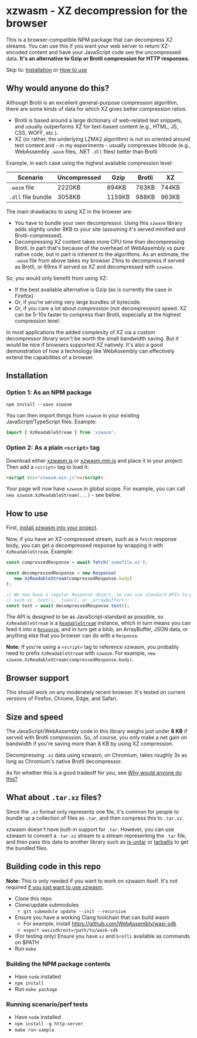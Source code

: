# xzwasm - XZ decompression for the browser

This is a browser-compatible NPM package that can decompress XZ streams. You can use this if you want your web server to return XZ-encoded content and have your JavaScript code see the uncompressed data. **It's an alternative to Gzip or Brotli compression for HTTP responses.**

Skip to: [Installation](#installation) or [How to use](#how-to-use)

## Why would anyone do this?

Although Brotli is an excellent general-purpose compression algorithm, there are some kinds of data for which XZ gives better compression ratios.

 * Brotli is based around a large dictionary of web-related text snippets, and usually outperforms XZ for text-based content (e.g., HTML, JS, CSS, WOFF, etc.).
 * XZ (or rather, the underlying LZMA2 algorithm) is not so oriented around text content and - in my experiments - usually compresses bitcode (e.g., WebAssembly `.wasm` files, .NET `.dll` files) better than Brotli

Example, in each case using the highest available compression level:

| Scenario | Uncompressed | Gzip | Brotli | XZ |
| -------- | ------------ | ---- | ------ | -- |
| `.wasm` file | 2220KB | 894KB | 763KB | 744KB |
| `.dll` file bundle | 3058KB | 1159KB | 988KB | 963KB |

The main drawbacks to using XZ in the browser are:

 * You have to bundle your own decompressor. Using this `xzwasm` library adds slightly under 8KB to your site (assuming it's served minified and Brotli-compressed).
 * Decompressing XZ content takes more CPU time than decompressing Brotli. In part that's because of the overhead of WebAssembly vs pure native code, but in part is inherent to the algorithms. As an estimate, the `.wasm` file from above takes my browser 21ms to decompress if served as Brotli, or 69ms if served as XZ and decompressed with `xzwasm`.

So, you would only benefit from using XZ:

 * If the best available alternative is Gzip (as is currently the case in Firefox)
 * Or, if you're serving very large bundles of bytecode.
 * Or, if you care a lot about *compression* (not decompression) speed. XZ can be 5-10x faster to compress than Brotli, especially at the highest compression level.

In most applications the added complexity of XZ via a custom decompressor library won't be worth the small bandwidth saving. But it would be nice if browsers supported XZ natively. It's also a good demonstration of how a technology like WebAssembly can effectively extend the capabilities of a browser.

## Installation

### Option 1: As an NPM package

```
npm install --save xzwasm
```

You can then import things from `xzwasm` in your existing JavaScript/TypeScript files. Example:

```js
import { XzReadableStream } from 'xzwasm';
```

### Option 2: As a plain `<script>` tag

Download either [xzwasm.js](https://github.com/SteveSanderson/xzwasm/releases/latest/download/xzwasm.js) or [xzwasm.min.js](https://github.com/SteveSanderson/xzwasm/releases/latest/download/xzwasm.min.js) and place it in your project. Then add a `<script>` tag to load it:

```html
<script src="xzwasm.min.js"></script>
```

Your page will now have `xzwasm` in global scope. For example, you can call `new xzwasm.XzReadableStream(...)` - see below.

## How to use

First, [install xzwasm into your project](#installation).

Now, if you have an XZ-compressed stream, such as a `fetch` response body, you can get a decompressed response by wrapping it with `XzReadableStream`. Example:

```js
const compressedResponse = await fetch('somefile.xz');

const decompressedResponse = new Response(
   new XzReadableStream(compressedResponse.body)
);

// We now have a regular Response object, so can use standard APIs to parse its body data,
// such as .text(), .json(), or .arrayBuffer():
const text = await decompressedResponse.text();
```

The API is designed to be as JavaScript-standard as possible, so `XzReadableStream` is a [`ReadableStream`](https://developer.mozilla.org/en-US/docs/Web/API/ReadableStream) instance, which in turn means you can feed it into a [`Response`](https://developer.mozilla.org/en-US/docs/Web/API/Response), and in turn get a blob, an ArrayBuffer, JSON data, or anything else that you browser can do with a `Response`.

**Note:** If you're using a `<script>` tag to reference xzwasm, you probably need to prefix `XzReadableStream` with `xzwasm`. For example, `new xzwasm.XzReadableStream(compressedResponse.body)`.

## Browser support

This should work on any moderately recent browser. It's tested on current versions of Firefox, Chrome, Edge, and Safari.

## Size and speed

The JavaScript/WebAssembly code in this library weighs just under **8 KB** if served with Brotli compression. So, of course, you only make a net gain on bandwidth if you're saving more than 8 KB by using XZ compression.

Decompressing `.xz` data using xzwasm, on Chromium, takes roughly 3x as long as Chromium's native Brotli decompressor.

As for whether this is a good tradeoff for you, see [Why would anyone do this?](#why-would-anyone-do-this)

## What about `.tar.xz` files?

Since the `.xz` format only represents one file, it's common for people to bundle up a collection of files as `.tar`, and then compress this to `.tar.xz`.

xzwasm doesn't have built-in support for `.tar`. However, you can use xzwasm to convert a `.tar.xz` stream to a stream representing the `.tar` file, and then pass this data to another library such as [js-untar](https://github.com/InvokIT/js-untar) or [tarballjs](https://github.com/ankitrohatgi/tarballjs) to get the bundled files.

## Building code in this repo

**Note:** This is only needed if you want to work on xzwasm itself. It's not required [if you just want to use xzwasm](#installation).

 * Clone this repo
 * Clone/update submodules
    * `git submodule update --init --recursive`
 * Ensure you have a working Clang toolchain that can build wasm
    * For example, install https://github.com/WebAssembly/wasi-sdk
    * `export wasisdkroot=/path/to/wask-sdk`
 * (For testing only) Ensure you have `xz` and `brotli` available as commands on $PATH
 * Run `make`

### Building the NPM package contents

 * Have `node` installed
 * `npm install`
 * Run `make package`

### Running scenario/perf tests

 * Have `node` installed
 * `npm install -g http-server`
 * `make run-sample`
